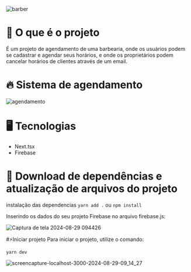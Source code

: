 
![barber](https://github.com/user-attachments/assets/1db9d219-c89a-4143-b05f-89b408b55f31)

# 💈 O que é o projeto

É um projeto de agendamento de uma barbearia, onde os usuários podem se cadastrar e agendar seus horários, e onde os proprietários podem cancelar horários de clientes através de um email.

# 🔥 Sistema de agendamento

![agendamento ](https://github.com/user-attachments/assets/0f6f0e6b-77bb-4de8-b09a-a09246e6c41d)

# 🖥️ Tecnologias 
- Next.tsx
- Firebase

# 🚀 Download de dependências e atualização de arquivos do projeto
instalação das dependencias 
`yarn add .`
ou
`npm install`

Inserindo os dados do seu projeto Firebase no arquivo firebase.js:

![Captura de tela 2024-08-29 094426](https://github.com/user-attachments/assets/522d2339-79c9-40a3-a494-25206d818926)

#⚡Iniciar projeto 
Para iniciar o projeto, utilize o comando:

`yarn dev`

![screencapture-localhost-3000-2024-08-29-09_14_27](https://github.com/user-attachments/assets/913bdaa7-8f66-4b85-ba81-1bb285dcadfd)
